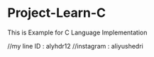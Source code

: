 # Project-Learn-C
This is Example for C Language Implementation

//my line ID : alyhdr12
//instagram  : aliyushedri
